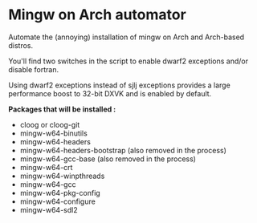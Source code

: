 # Mingw on Arch automator

Automate the (annoying) installation of mingw on Arch and Arch-based distros.

You'll find two switches in the script to enable dwarf2 exceptions and/or disable fortran.

Using dwarf2 exceptions instead of sjlj exceptions provides a large performance boost to 32-bit DXVK and is enabled by default.

**Packages that will be installed :**
- cloog or cloog-git
- mingw-w64-binutils
- mingw-w64-headers
- mingw-w64-headers-bootstrap (also removed in the process)
- mingw-w64-gcc-base (also removed in the process)
- mingw-w64-crt
- mingw-w64-winpthreads
- mingw-w64-gcc
- mingw-w64-pkg-config
- mingw-w64-configure
- mingw-w64-sdl2
